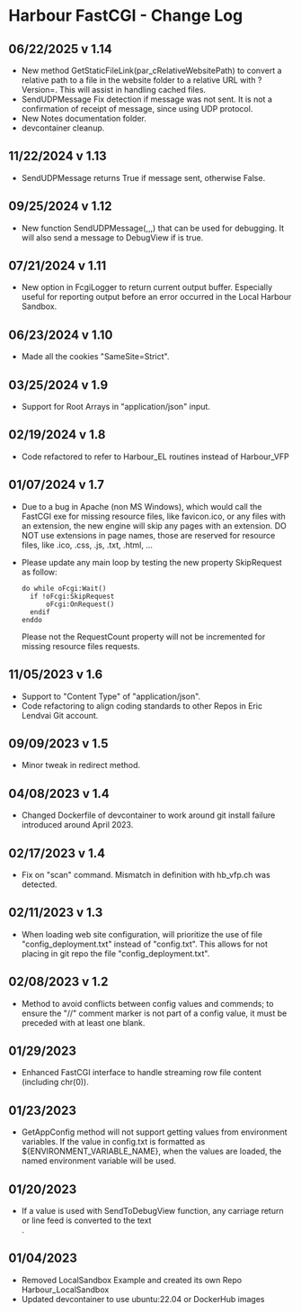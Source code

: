# Harbour FastCGI - Change Log

## 06/22/2025 v 1.14

* New method GetStaticFileLink(par_cRelativeWebsitePath) to convert a relative path to a file in the website folder to a relative URL with ?Version=<cFileDateTime>. This will assist in handling cached files.   
* SendUDPMessage Fix detection if message was not sent. It is not a confirmation of receipt of message, since using UDP protocol.   
* New Notes documentation folder.   
* devcontainer cleanup.   

## 11/22/2024 v 1.13

* SendUDPMessage returns True if message sent, otherwise False.

## 09/25/2024 v 1.12

* New function SendUDPMessage(<cIp>,<nPort>,<cMessage>,<lDebugView>) that can be used for debugging. It will also send a message to DebugView if <lDebugView> is true.

## 07/21/2024 v 1.11

* New option in FcgiLogger to return current output buffer. Especially useful for reporting output before an error occurred in the Local Harbour Sandbox.

## 06/23/2024 v 1.10

* Made all the cookies "SameSite=Strict".

## 03/25/2024 v 1.9

* Support for Root Arrays in "application/json" input.

## 02/19/2024 v 1.8

* Code refactored to refer to Harbour_EL routines instead of Harbour_VFP

## 01/07/2024 v 1.7

* Due to a bug in Apache (non MS Windows), which would call the FastCGI exe for missing resource files, like favicon.ico, or any files with an extension, the new engine will skip any pages with an extension. DO NOT use extensions in page names, those are reserved for resource files, like .ico, .css, .js, .txt, .html, ...
* Please update any main loop by testing the new property SkipRequest as follow:
  
  ```
  do while oFcgi:Wait()
    if !oFcgi:SkipRequest
        oFcgi:OnRequest()
    endif
  enddo
  ```
  
  Please not the RequestCount property will not be incremented for missing resource files requests.

## 11/05/2023 v 1.6

* Support to "Content Type" of "application/json".
* Code refactoring to align coding standards to other Repos in Eric Lendvai Git account.

## 09/09/2023 v 1.5

* Minor tweak in redirect method.

## 04/08/2023 v 1.4

* Changed Dockerfile of devcontainer to work around git install failure introduced around April 2023.

## 02/17/2023 v 1.4

* Fix on "scan" command. Mismatch in definition with hb_vfp.ch was detected.

## 02/11/2023 v 1.3

* When loading web site configuration, will prioritize the use of file "config_deployment.txt" instead of "config.txt". This allows for not placing in git repo the file "config_deployment.txt".

## 02/08/2023 v 1.2

* Method to avoid conflicts between config values and commends; to ensure the "//" comment marker is not part of a config value, it must be preceded with at least one blank.

## 01/29/2023

* Enhanced FastCGI interface to handle streaming row file content (including chr(0)).

## 01/23/2023

* GetAppConfig method will not support getting values from environment variables. If the value in config.txt is formatted as ${ENVIRONMENT_VARIABLE_NAME}, when the values are loaded, the named environment variable will be used.

## 01/20/2023

* If a value is used with SendToDebugView function, any carriage return or line feed is converted to the text <br>.

## 01/04/2023

* Removed LocalSandbox Example and created its own Repo  Harbour_LocalSandbox
* Updated devcontainer to use ubuntu:22.04 or DockerHub images
